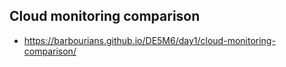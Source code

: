 ## Cloud monitoring comparison

- https://barbourians.github.io/DE5M6/day1/cloud-monitoring-comparison/
